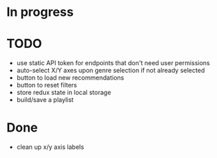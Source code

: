 # In progress

# TODO
- use static API token for endpoints that don't need user permissions
- auto-select X/Y axes upon genre selection if not already selected
- button to load new recommendations
- button to reset filters
- store redux state in local storage
- build/save a playlist

# Done
- clean up x/y axis labels